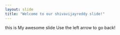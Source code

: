 ```yaml
---
layout: slide
title: "Welcome to our shivavijayreddy slide!"
---
```

this is My awesome slide
Use the left arrow to go back!
